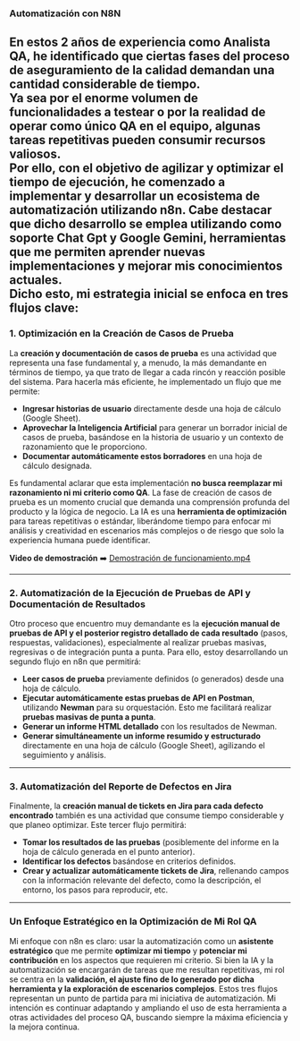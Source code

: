 ###                           **Automatización con N8N**

En estos 2 años de experiencia como Analista QA, he identificado que ciertas fases del proceso de aseguramiento de la calidad demandan una cantidad considerable de tiempo.   
Ya sea por el enorme volumen de funcionalidades a testear o por la realidad de operar como único QA en el equipo, algunas tareas repetitivas pueden consumir recursos valiosos.  
Por ello, con el objetivo de **agilizar y optimizar el tiempo de ejecución,** he comenzado a implementar y desarrollar un ecosistema de automatización utilizando **n8n**. Cabe destacar que dicho desarrollo se emplea utilizando como soporte Chat Gpt y Google Gemini, herramientas que me permiten aprender nuevas implementaciones y mejorar mis conocimientos actuales.  
Dicho esto, mi estrategia inicial se enfoca en tres flujos clave:  
---

### **1\. Optimización en la Creación de Casos de Prueba**

La **creación y documentación de casos de prueba** es una actividad que representa una fase fundamental y, a menudo, la más demandante en términos de tiempo, ya que trato de llegar a cada rincón y reacción posible del sistema. Para hacerla más eficiente, he implementado un flujo que me permite:

* **Ingresar historias de usuario** directamente desde una hoja de cálculo (Google Sheet).  
* **Aprovechar la Inteligencia Artificial** para generar un borrador inicial de casos de prueba, basándose en la historia de usuario y un contexto de razonamiento que le proporciono.  
* **Documentar automáticamente estos borradores** en una hoja de cálculo designada.

Es fundamental aclarar que esta implementación **no busca reemplazar mi razonamiento ni mi criterio como QA**. La fase de creación de casos de prueba es un momento crucial que demanda una comprensión profunda del producto y la lógica de negocio. La IA es una **herramienta de optimización** para tareas repetitivas o estándar, liberándome tiempo para enfocar mi análisis y creatividad en escenarios más complejos o de riesgo que solo la experiencia humana puede identificar.

**Video de demostración** ➡️ [Demostración de funcionamiento.mp4](https://drive.google.com/file/d/1IjaFi5022agfil2e4gyM_62IWwlx1XHe/view?usp=sharing)

---

### 

### 

### **2\. Automatización de la Ejecución de Pruebas de API y Documentación de Resultados**

Otro proceso que encuentro muy demandante es la **ejecución manual de pruebas de API y el posterior registro detallado de cada resultado** (pasos, respuestas, validaciones), especialmente al realizar pruebas masivas, regresivas o de integración punta a punta. Para ello, estoy desarrollando un segundo flujo en n8n que permitirá:

* **Leer casos de prueba** previamente definidos (o generados) desde una hoja de cálculo.  
* **Ejecutar automáticamente estas pruebas de API en Postman**, utilizando **Newman** para su orquestación. Esto me facilitará realizar **pruebas masivas de punta a punta**.  
* **Generar un informe HTML detallado** con los resultados de Newman.  
* **Generar simultáneamente un informe resumido y estructurado** directamente en una hoja de cálculo (Google Sheet), agilizando el seguimiento y análisis.

---

### **3\. Automatización del Reporte de Defectos en Jira**

Finalmente, la **creación manual de tickets en Jira para cada defecto encontrado** también es una actividad que consume tiempo considerable y que planeo optimizar. Este tercer flujo permitirá:

* **Tomar los resultados de las pruebas** (posiblemente del informe en la hoja de cálculo generada en el punto anterior).  
* **Identificar los defectos** basándose en criterios definidos.  
* **Crear y actualizar automáticamente tickets de Jira**, rellenando campos con la información relevante del defecto, como la descripción, el entorno, los pasos para reproducir, etc.

---

### **Un Enfoque Estratégico en la Optimización de Mi Rol QA**

Mi enfoque con n8n es claro: usar la automatización como un **asistente estratégico** que me permite **optimizar mi tiempo** y **potenciar mi contribución** en los aspectos que requieren mi criterio. Si bien la IA y la automatización se encargarán de tareas que me resultan repetitivas, mi rol se centra en la **validación, el ajuste fino de lo generado por dicha herramienta y la exploración de escenarios complejos**. Estos tres flujos representan un punto de partida para mi iniciativa de automatización. Mi intención es continuar adaptando y ampliando el uso de esta herramienta a otras actividades del proceso QA, buscando siempre la máxima eficiencia y la mejora continua.

